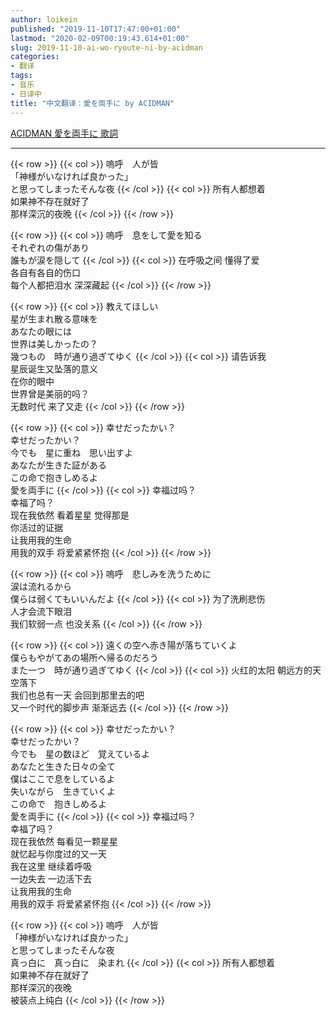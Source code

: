 ```yaml
---
author: loikein
published: "2019-11-10T17:47:00+01:00"
lastmod: "2020-02-09T00:19:43.614+01:00"
slug: 2019-11-10-ai-wo-ryoute-ni-by-acidman
categories:
- 翻译
tags:
- 音乐
- 日译中
title: "中文翻译：愛を両手に by ACIDMAN"
---
```

[ACIDMAN 愛を両手に 歌詞](http://j-lyric.net/artist/a00b172/l03e1cd.html)  

***

{{< row >}}
{{< col >}}
嗚呼　人が皆  
「神様がいなければ良かった」  
と思ってしまったそんな夜
{{< /col >}}
{{< col >}}
所有人都想着  
如果神不存在就好了  
那样深沉的夜晚
{{< /col >}}
{{< /row >}}

{{< row >}}
{{< col >}}
嗚呼　息をして愛を知る  
それぞれの傷があり  
誰もが涙を隠して
{{< /col >}}
{{< col >}}
在呼吸之间 懂得了爱  
各自有各自的伤口  
每个人都把泪水 深深藏起
{{< /col >}}
{{< /row >}}

{{< row >}}
{{< col >}}
教えてほしい  
星が生まれ散る意味を  
あなたの眼には  
世界は美しかったの？  
幾つもの　時が通り過ぎてゆく
{{< /col >}}
{{< col >}}
请告诉我  
星辰诞生又坠落的意义  
在你的眼中  
世界曾是美丽的吗？  
无数时代 来了又走
{{< /col >}}
{{< /row >}}

{{< row >}}
{{< col >}}
幸せだったかい？  
幸せだったかい？  
今でも　星に重ね　思い出すよ  
あなたが生きた証がある  
この命で抱きしめるよ  
愛を両手に
{{< /col >}}
{{< col >}}
幸福过吗？  
幸福了吗？  
现在我依然 看着星星 觉得那是  
你活过的证据  
让我用我的生命  
用我的双手 将爱紧紧怀抱
{{< /col >}}
{{< /row >}}

{{< row >}}
{{< col >}}
嗚呼　悲しみを洗うために  
涙は流れるから  
僕らは弱くてもいいんだよ
{{< /col >}}
{{< col >}}
为了洗刷悲伤  
人才会流下眼泪  
我们软弱一点 也没关系
{{< /col >}}
{{< /row >}}

{{< row >}}
{{< col >}}
遠くの空へ赤き陽が落ちていくよ  
僕らもやがてあの場所へ帰るのだろう  
また一つ　時が通り過ぎてゆく
{{< /col >}}
{{< col >}}
火红的太阳 朝远方的天空落下  
我们也总有一天 会回到那里去的吧  
又一个时代的脚步声 渐渐远去
{{< /col >}}
{{< /row >}}

{{< row >}}
{{< col >}}
幸せだったかい？  
幸せだったかい？  
今でも　星の数ほど　覚えているよ  
あなたと生きた日々の全て  
僕はここで息をしているよ  
失いながら　生きていくよ  
この命で　抱きしめるよ  
愛を両手に
{{< /col >}}
{{< col >}}
幸福过吗？  
幸福了吗？  
现在我依然 每看见一颗星星  
就忆起与你度过的又一天  
我在这里 继续着呼吸  
一边失去 一边活下去  
让我用我的生命  
用我的双手 将爱紧紧怀抱
{{< /col >}}
{{< /row >}}

{{< row >}}
{{< col >}}
嗚呼　人が皆  
「神様がいなければ良かった」  
と思ってしまったそんな夜  
真っ白に　真っ白に　染まれ
{{< /col >}}
{{< col >}}
所有人都想着  
如果神不存在就好了  
那样深沉的夜晚  
被装点上纯白
{{< /col >}}
{{< /row >}}
